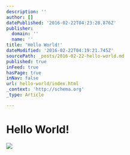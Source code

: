 ```yaml
---
description: ''
author: []
datePublished: '2016-02-22T04:23:28.876Z'
publisher:
  domain: ''
  name: ''
title: 'Hello World!'
dateModified: '2016-02-22T04:19:21.745Z'
sourcePath: _posts/2016-02-22-hello-world.md
published: true
inFeed: true
hasPage: true
inNav: false
url: hello-world/index.html
_context: 'http://schema.org'
_type: Article

---
```

# Hello World!
![](https://the-grid-user-content.s3-us-west-2.amazonaws.com/360cdf58-03e6-4486-ac72-e1fa21f2c781.png)